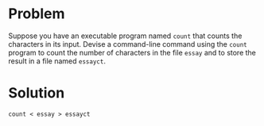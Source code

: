 # Problem
Suppose you have an executable program named `count` that counts the characters in its input. Devise a command-line command using the `count` program to count the number of characters in the file `essay` and to store the result in a file named `essayct`.
# Solution
`count < essay > essayct`
